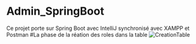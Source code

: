 # Admin_SpringBoot
Ce projet porte sur Spring Boot avec IntelliJ synchronisé avec XAMPP et Postman 
#La phase de la réation des roles dans la table
![CreationTable](C:\Users\MSIEA\Desktop\lass.png)
